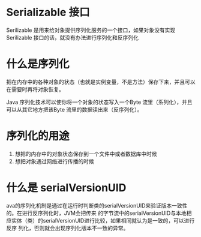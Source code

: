 # Serializable 接口

Serilizable 是用来给对象提供序列化服务的一个接口，如果对象没有实现 Serilizable 接口的话，就没有办法进行序列化和反序列化

# 什么是序列化

把在内存中的各种对象的状态（也就是实例变量，不是方法）保存下来，并且可以在需要时再将对象恢复。

Java 序列化技术可以使你将一个对象的状态写入一个Byte 流里（系列化），并且可以从其它地方把该Byte 流里的数据读出来（反序列化）。

# 序列化的用途

1. 想把的内存中的对象状态保存到一个文件中或者数据库中时候
2. 想把对象通过网络进行传播的时候

# 什么是 serialVersionUID

ava的序列化机制是通过在运行时判断类的serialVersionUID来验证版本一致性的。在进行反序列化时，JVM会把传来 的字节流中的serialVersionUID与本地相应实体（类）的serialVersionUID进行比较，如果相同就认为是一致的，可以进行反序 列化，否则就会出现序列化版本不一致的异常。
